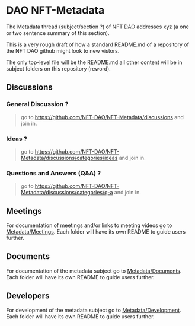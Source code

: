 # DAO NFT-Metadata

The Metadata thread (subject/section ?) of NFT DAO addresses xyz (a one or two sentence summary of this section). 

This is a very rough draft of how a standard README.md of a repository of the NFT DAO github might look to new vistors.

The only top-level file will be the README.md all other content will be in subject folders on this repository (reword).

## Discussions

### General Discussion ?
> go to https://github.com/NFT-DAO/NFT-Metadata/discussions and join in.
### Ideas ?
> go to https://github.com/NFT-DAO/NFT-Metadata/discussions/categories/ideas and join in.
### Questions and Answers (Q&A) ?
> go to https://github.com/NFT-DAO/NFT-Metadata/discussions/categories/q-a and join in.

## Meetings

For documentation of meetings and/or links to meeting videos go to [Metadata/Meetings](/Metadata/Meetings). Each folder will have its own README to guide users further.

## Documents

For documentation of the metadata subject go to [Metadata/Documents](/Metadata/Documents/). Each folder will have its own README to guide users further.

## Developers

For development of the metadata subject go to [Metadata/Development](/Metadata/Development/). Each folder will have its own README to guide users further.
